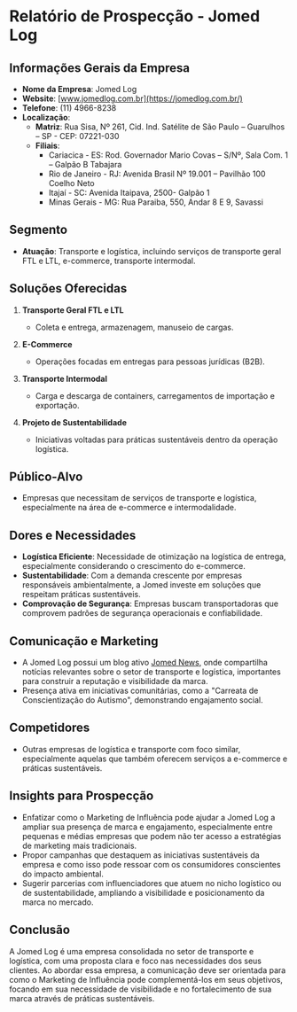 # Relatório de Prospecção - Jomed Log

## Informações Gerais da Empresa
- **Nome da Empresa**: Jomed Log
- **Website**: [www.jomedlog.com.br](https://jomedlog.com.br/)
- **Telefone**: (11) 4966-8238
- **Localização**:
  - **Matriz**: Rua Sisa, Nº 261, Cid. Ind. Satélite de São Paulo – Guarulhos – SP - CEP: 07221-030
  - **Filiais**:
    - Cariacica - ES: Rod. Governador Mario Covas – S/Nº, Sala Com. 1 – Galpão B Tabajara
    - Rio de Janeiro - RJ: Avenida Brasil Nº 19.001 – Pavilhão 100 Coelho Neto
    - Itajaí - SC: Avenida Itaipava, 2500- Galpão 1
    - Minas Gerais - MG: Rua Paraiba, 550, Andar 8 E 9, Savassi

## Segmento
- **Atuação**: Transporte e logística, incluindo serviços de transporte geral FTL e LTL, e-commerce, transporte intermodal.

## Soluções Oferecidas
1. **Transporte Geral FTL e LTL**
   - Coleta e entrega, armazenagem, manuseio de cargas.
  
2. **E-Commerce**
   - Operações focadas em entregas para pessoas jurídicas (B2B).

3. **Transporte Intermodal**
   - Carga e descarga de containers, carregamentos de importação e exportação.

4. **Projeto de Sustentabilidade**
   - Iniciativas voltadas para práticas sustentáveis dentro da operação logística.

## Público-Alvo
- Empresas que necessitam de serviços de transporte e logística, especialmente na área de e-commerce e intermodalidade.

## Dores e Necessidades
- **Logística Eficiente**: Necessidade de otimização na logística de entrega, especialmente considerando o crescimento do e-commerce.
- **Sustentabilidade**: Com a demanda crescente por empresas responsáveis ambientalmente, a Jomed investe em soluções que respeitam práticas sustentáveis.
- **Comprovação de Segurança**: Empresas buscam transportadoras que comprovem padrões de segurança operacionais e confiabilidade.

## Comunicação e Marketing
- A Jomed Log possui um blog ativo [Jomed News](https://noticias.jomedlog.com.br/), onde compartilha notícias relevantes sobre o setor de transporte e logística, importantes para construir a reputação e visibilidade da marca.
- Presença ativa em iniciativas comunitárias, como a "Carreata de Conscientização do Autismo", demonstrando engajamento social.

## Competidores
- Outras empresas de logística e transporte com foco similar, especialmente aquelas que também oferecem serviços a e-commerce e práticas sustentáveis.

## Insights para Prospecção
- Enfatizar como o Marketing de Influência pode ajudar a Jomed Log a ampliar sua presença de marca e engajamento, especialmente entre pequenas e médias empresas que podem não ter acesso a estratégias de marketing mais tradicionais.
- Propor campanhas que destaquem as iniciativas sustentáveis da empresa e como isso pode ressoar com os consumidores conscientes do impacto ambiental.
- Sugerir parcerias com influenciadores que atuem no nicho logístico ou de sustentabilidade, ampliando a visibilidade e posicionamento da marca no mercado.

## Conclusão
A Jomed Log é uma empresa consolidada no setor de transporte e logística, com uma proposta clara e foco nas necessidades dos seus clientes. Ao abordar essa empresa, a comunicação deve ser orientada para como o Marketing de Influência pode complementá-los em seus objetivos, focando em sua necessidade de visibilidade e no fortalecimento de sua marca através de práticas sustentáveis.